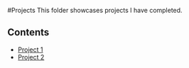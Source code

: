 #Projects
This folder showcases projects I have completed.
## Contents
* [Project 1](project_1)
* [Project 2](project_2)
